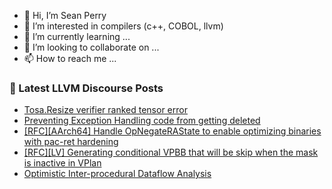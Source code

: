 - 👋 Hi, I’m Sean Perry
- 👀 I’m interested in compilers (c++, COBOL, llvm)
- 🌱 I’m currently learning ...
- 💞️ I’m looking to collaborate on ...
- 📫 How to reach me ...

<!---
s66perry/s66perry is a ✨ special ✨ repository because its `README.md` (this file) appears on your GitHub profile.
You can click the Preview link to take a look at your changes.
--->
### 📕 Latest LLVM Discourse Posts

<!-- DISCOURSE-LLVM:START -->
- [Tosa.Resize verifier ranked tensor error](https://discourse.llvm.org/t/tosa-resize-verifier-ranked-tensor-error/86562#post_5)
- [Preventing Exception Handling code from getting deleted](https://discourse.llvm.org/t/preventing-exception-handling-code-from-getting-deleted/86519#post_6)
- [[RFC][AArch64] Handle OpNegateRAState to enable optimizing binaries with pac-ret hardening](https://discourse.llvm.org/t/rfc-aarch64-handle-opnegaterastate-to-enable-optimizing-binaries-with-pac-ret-hardening/86594#post_1)
- [[RFC][LV] Generating conditional VPBB that will be skip when the mask is inactive in VPlan](https://discourse.llvm.org/t/rfc-lv-generating-conditional-vpbb-that-will-be-skip-when-the-mask-is-inactive-in-vplan/86591#post_1)
- [Optimistic Inter-procedural Dataflow Analysis](https://discourse.llvm.org/t/optimistic-inter-procedural-dataflow-analysis/86567#post_5)
<!-- DISCOURSE-LLVM:END -->
